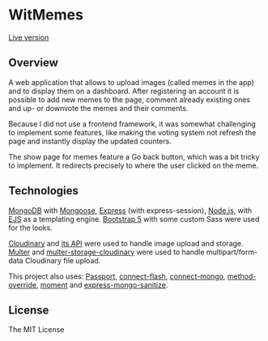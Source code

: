 # WitMemes

[Live version](https://witmemes.herokuapp.com/)

## Overview

A web application that allows to upload images (called memes in the app) and to display them on a dashboard. After registering an account it is possible to add new memes to the page, comment already existing ones and up- or downvote the memes and their comments.

Because I did not use a frontend framework, it was somewhat challenging to implement some features, like making the voting system not refresh the page and instantly display the updated counters.

The show page for memes feature a Go back button, which was a bit tricky to implement. It redirects precisely to where the user clicked on the meme.

## Technologies

[MongoDB](https://www.mongodb.com/) with [Mongoose](https://mongoosejs.com/), [Express](https://expressjs.com/) (with express-session), [Node.js](https://nodejs.org/en/), with [EJS](https://ejs.co/) as a templating engine. [Bootstrap 5](https://getbootstrap.com/docs/5.0/getting-started/introduction/) with some custom Sass were used for the looks.

[Cloudinary](https://cloudinary.com/) and [its API](https://github.com/cloudinary/cloudinary_npm) were used to handle image upload and storage. [Multer](https://www.npmjs.com/package/multer) and [multer-storage-cloudinary](https://www.npmjs.com/package/multer-storage-cloudinary) were used to handle multipart/form-data Cloudinary file upload.

This project also uses: [Passport](https://www.passportjs.org/), [connect-flash](https://github.com/jaredhanson/connect-flash), [connect-mongo](connect-mongo), [method-override](https://www.npmjs.com/package/method-override), [moment](https://www.npmjs.com/package/moment) and [express-mongo-sanitize](https://www.npmjs.com/package/express-mongo-sanitize).

## License

The MIT License

